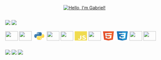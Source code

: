 <p align="center"><a href="https://anuraghazra.github.io"><img width="80%" alt="Hello, I'm Gabriel!"/></a></p>

<br />


<div>
    <img height="180em" src="https://github-readme-stats.vercel.app/api?username=gabriellopes1010&show_icons=true&theme=tokyonight&count_private=true"/>
    <img height="180em" src="https://github-readme-stats.vercel.app/api/top-langs/?username=gabriellopes1010&layout=compact&langs_count=7&theme=tokyonight&count_private=true"/>
</div>


<div> 
    <style="display: inline_block"><br>
    <img align="center" height="30" width="40" src="https://cdn.jsdelivr.net/gh/devicons/devicon@latest/icons/linux/linux-original.svg">
    <img align="center" height="30" width="40" src="https://cdn.jsdelivr.net/gh/devicons/devicon@latest/icons/docker/docker-original.svg"">
    <img align="center" height="30" width="40" src="https://raw.githubusercontent.com/devicons/devicon/master/icons/python/python-original.svg"> 
    <img align="center" height="30" width="40" src="https://cdn.jsdelivr.net/gh/devicons/devicon@latest/icons/fastapi/fastapi-original.svg" />
    <img align="center" height="30" width="40" src="https://cdn.jsdelivr.net/gh/devicons/devicon@latest/icons/nodejs/nodejs-plain-wordmark.svg">
    <img align="center" height="30" width="40" src="https://raw.githubusercontent.com/devicons/devicon/master/icons/javascript/javascript-plain.svg">
    <img align="center" height="30" width="40" src="https://cdn.jsdelivr.net/gh/devicons/devicon@latest/icons/typescript/typescript-plain.svg">
    <img align="center" height="30" width="40" src="https://raw.githubusercontent.com/devicons/devicon/master/icons/html5/html5-original.svg">
    <img align="center" height="30" width="40" src="https://raw.githubusercontent.com/devicons/devicon/master/icons/css3/css3-original.svg">
    <img align="center" height="30" width="40" src="https://cdn.jsdelivr.net/gh/devicons/devicon@latest/icons/postman/postman-plain.svg">
    <img align="center" height="30" width="40" src="https://cdn.jsdelivr.net/gh/devicons/devicon@latest/icons/insomnia/insomnia-original.svg" />

          
          

  

    
</div>

##

<div> 
  <a href="https://instagram.com/gabriellopes_s" target="_blank"><img src="https://img.shields.io/badge/-Instagram-%23E4405F?style=for-the-badge&logo=instagram&logoColor=white" target="_blank"></a>
  <a href = "mailto:gabriellopes1010@gmail.com"><img src="https://img.shields.io/badge/-Gmail-%23333?style=for-the-badge&logo=gmail&logoColor=white" target="_blank"></a>
  <a href="https://www.linkedin.com/in/gabriellopes1010" target="_blank"><img src="https://img.shields.io/badge/-LinkedIn-%230077B5?style=for-the-badge&logo=linkedin&logoColor=white" target="_blank"></a> 
  
</div>
